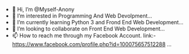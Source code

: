 - 👋 Hi, I’m @Myself-Anony
- 👀 I’m interested in Programming And Web Devolpment...
- 🌱 I’m currently learning Python 3 and Frond End Web Development...
- 💞️ I’m looking to collaborate on Front End Web Development...
- 📫 How to reach me through my Facebook Account. link:-https://www.facebook.com/profile.php?id=100075657512288 ...
<!---
Myself-Anony/Myself-Anony is a ✨ special ✨ repository because its `README.md` (this file) appears on your GitHub profile.
You can click the Preview link to take a look at your changes.
--->
